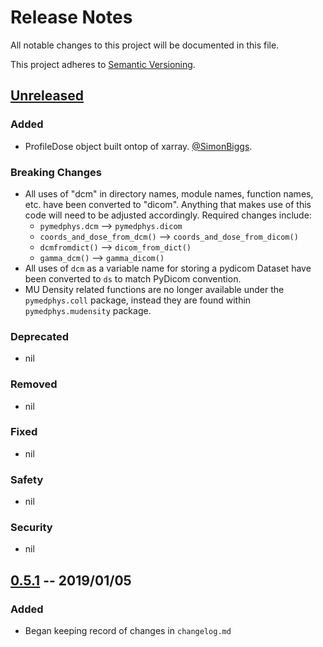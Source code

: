 # Release Notes
All notable changes to this project will be documented in this file.

This project adheres to [Semantic Versioning](https://semver.org/spec/v2.0.0.html).


## [Unreleased]

### Added
- ProfileDose object built ontop of xarray. [@SimonBiggs](https://github.com/SimonBiggs).

### Breaking Changes
- All uses of "dcm" in directory names, module names, function names, etc.
  have been converted to "dicom". Anything that makes use of this code will need to be
  adjusted accordingly. Required changes include:
    - `pymedphys.dcm` --> `pymedphys.dicom`
    - `coords_and_dose_from_dcm()` --> `coords_and_dose_from_dicom()`
    - `dcmfromdict()` --> `dicom_from_dict()`
    - `gamma_dcm()` --> `gamma_dicom()`
- All uses of `dcm` as a variable name for storing a pydicom Dataset have been converted to `ds` to
  match PyDicom convention.
- MU Density related functions are no longer available under the `pymedphys.coll` package, instead they are found within `pymedphys.mudensity` package.

### Deprecated
- nil

### Removed
- nil

### Fixed
- nil

### Safety
- nil

### Security
- nil


## [0.5.1] -- 2019/01/05

### Added
- Began keeping record of changes in `changelog.md`


[Unreleased]: https://github.com/pymedphys/pymedphys/compare/v0.5.1...master
[0.5.1]: https://github.com/pymedphys/pymedphys/compare/v0.4.3...v0.5.1
